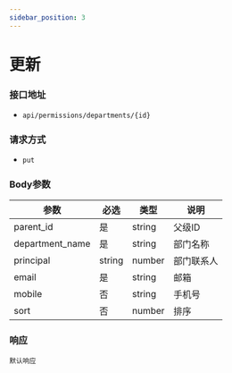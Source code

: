 ```yaml
---
sidebar_position: 3
---
```

# 更新

### 接口地址
- `api/permissions/departments/{id}`

### 请求方式
- `put`


### Body参数
|参数|必选|类型|说明|
|----|----|----|----|
|parent_id|是|string|父级ID|
|department_name|是|string|部门名称|
|principal|string|number|部门联系人|
|email|是|string|邮箱|
|mobile|否|string|手机号|
|sort|否|number|排序|


### 响应
`默认响应`